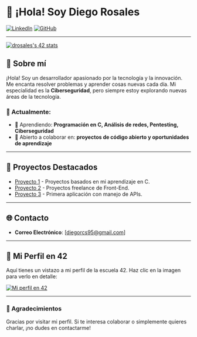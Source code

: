 # 👋 ¡Hola! Soy Diego Rosales

[![LinkedIn](https://img.shields.io/badge/LinkedIn-blue?style=flat&logo=linkedin&logoColor=white)]((https://www.linkedin.com/in/drosales96-/)) 
[![GitHub](https://img.shields.io/badge/GitHub-black?style=flat&logo=github&logoColor=white)]([https://github.com/tuusuario](https://github.com/drosales96))

---
[![drosales's 42 stats](https://badge.mediaplus.ma/darkblue/drosales?1337Badge=off&UM6P=off)](https://github.com/oakoudad/badge42)

## 🌟 Sobre mí

¡Hola! Soy un desarrollador apasionado por la tecnología y la innovación. Me encanta resolver problemas y aprender cosas nuevas cada día. Mi especialidad es la **Ciberseguridad**, pero siempre estoy explorando nuevas áreas de la tecnología.

### 🚀 Actualmente:

- 🌱 Aprendiendo: **Programación en C, Análisis de redes, Pentesting, Ciberseguridad**
- 🤝 Abierto a colaborar en: **proyectos de código abierto y oportunidades de aprendizaje**

---

## 🌟 Proyectos Destacados
- [Proyecto 1](https://github.com/drosales96/42cursus) - Proyectos basados en mi aprendizaje en C.
- [Proyecto 2](https://github.com/drosales96/Front-End) - Proyectos freelance de Front-End.
- [Proyecto 3](https://github.com/drosales96/IPFinder) - Primera aplicación con manejo de APIs.

---

## 🌐 Contacto

- **Correo Electrónico**: [diegorcs95@gmail.com]

---

## 🌟 Mi Perfil en 42

Aquí tienes un vistazo a mi perfil de la escuela 42. Haz clic en la imagen para verlo en detalle:

[![Mi perfil en 42](https://badge42.vercel.app/api/v2/cljxdptje00060glawe1vxkcm/stats?cursusId=21&coalitionId=undefined)](https://profile.intra.42.fr/users/drosales)

---

### 🖤 Agradecimientos

Gracias por visitar mi perfil. Si te interesa colaborar o simplemente quieres charlar, ¡no dudes en contactarme!
